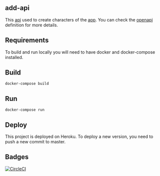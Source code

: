 ## add-api
This [api](https://radd-api.herokuapp.com) used to create characters of the [app](https://add-ui.netlify.app/).
You can check the [openapi](https://radd-api.herokuapp.com/v3/api-docs/) definition for more details. 

## Requirements
To build and run locally you will need to have docker and docker-compose installed.

## Build
```shell script
docker-compose build
```

## Run
```shell script
docker-compose run
```

## Deploy
This project is deployed on Heroku. To deploy a new version, you need to push a new commit to master.

## Badges
[![CircleCI](https://circleci.com/gh/Marcos/add-api.svg?style=svg)](https://circleci.com/gh/Marcos/add-api)
